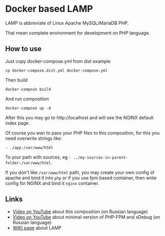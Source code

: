 # Docker based LAMP

LAMP is abbreviate of Linux Apache MySQL/MariaDB PHP.

That mean complete environment for development on PHP language.

## How to use

Just copy docker-compose.yml from dist example

    cp docker-compose.dist.yml docker-compose.yml

Then build

    docker-compose build

And run composition

    docker-compose up -d

After this you may go to http://localhost and will see the NGINX default
index page.

Of course you wan to pass your PHP files to this composition, for this you
need overwrite strings like:

    - ./app:/var/www/html

To your path with sources, eg `- ../my-sources-in-parent-folder:/var/www/html`.

If you don't like `/var/www/html` path, you may create your own config of
apache and bind it into `php` or if you use fpm based container, then write
config for NGINX and bind it `nginx` container.

## Links

* [Video on YouTube](https://www.youtube.com/watch?v=he-Rps8VcFk) about this
composition (on Russian language)
* [Video on YouTube](https://www.youtube.com/watch?v=qxGlQZIbpHM) about minimal
version of PHP-FPM and xDebug (on Russian language)
* [WIKI page](https://en.wikipedia.org/wiki/LAMP_software_bundle) about LAMP
